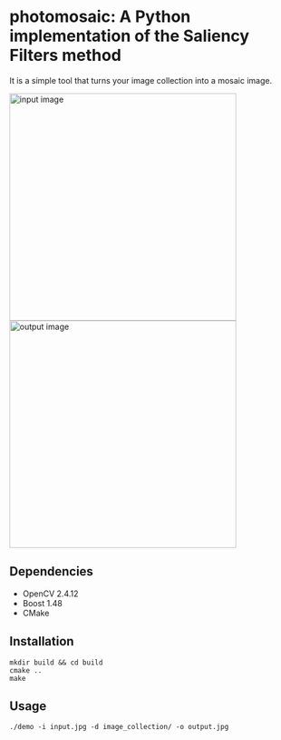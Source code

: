 # photomosaic: A Python implementation of the Saliency Filters method

It is a simple tool that turns your image collection into a mosaic image.

<div class="text-align:center">
<img src="https://dl.dropboxusercontent.com/u/16018128/vangogh.jpg"
alt="input image" width=400px></img>
<img src="https://dl.dropboxusercontent.com/u/16018128/output.jpg"
alt="output image" width=400px></img>
</div>

## Dependencies

- OpenCV 2.4.12
- Boost 1.48
- CMake

## Installation

```
mkdir build && cd build
cmake ..
make
```

## Usage

```
./demo -i input.jpg -d image_collection/ -o output.jpg
```
